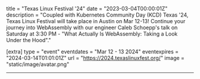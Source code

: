 title = "Texas Linux Festival '24"
date = "2023-03-04T00:00:01Z"
description = "Coupled with Kubernetes Community Day (KCD) Texas '24, Texas Linux Festival will take place in Austin on Mar 12-13! Continue your journey into WebAssembly with our engineer Caleb Schoepp's talk on Saturday at 3:30 PM - \"What Actually Is WebAssembly: Taking a Look Under the Hood\"."

[extra]
type = "event"
eventdates = "Mar 12 - 13 2024"
eventexpires = "2024-03-14T01:01:01Z"
url = "https://2024.texaslinuxfest.org/"
image = "static/image/avatar.png"

---
